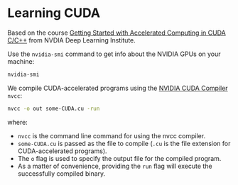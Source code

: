 # Learning CUDA

Based on the course [Getting Started with Accelerated Computing in CUDA C/C++](https://learn.nvidia.com/courses/course-detail?course_id=course-v1:DLI+S-AC-04+V1) from NVDIA Deep Learning Institute.

Use the `nvidia-smi` command to get info about the NVIDIA GPUs on your machine:

```sh
nvidia-smi
```

We compile CUDA-accelerated programs using the [NVIDIA CUDA Compiler](https://docs.nvidia.com/cuda/cuda-compiler-driver-nvcc/index.html) `nvcc`:

```sh
nvcc -o out some-CUDA.cu -run
```

where:

- `nvcc` is the command line command for using the nvcc compiler.
- `some-CUDA.cu` is passed as the file to compile (`.cu` is the file extension for CUDA-accelerated programs).
- The `o` flag is used to specify the output file for the compiled program.
- As a matter of convenience, providing the `run` flag will execute the successfully compiled binary.
